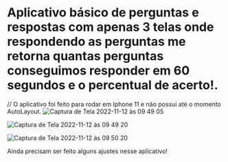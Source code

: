 # Aplicativo básico de perguntas e respostas com apenas 3 telas onde respondendo as perguntas me retorna quantas perguntas conseguimos responder em 60 segundos e o percentual de acerto!.
// O aplicativo foi feito para rodar em Iphone 11 e não possui até o momento AutoLayout.
![Captura de Tela 2022-11-12 às 09 49 05](https://user-images.githubusercontent.com/110929778/201474684-fbe3ca0e-eb5e-43d5-9db4-147c76fcb81f.png)

![Captura de Tela 2022-11-12 às 09 49 20](https://user-images.githubusercontent.com/110929778/201474700-8a0761f4-e006-408b-a3aa-9ef473871f5d.png)

![Captura de Tela 2022-11-12 às 09 50 20](https://user-images.githubusercontent.com/110929778/201474736-b81d44e4-5060-4cef-8f76-ccf0a8a2a6b5.png)

Ainda precisam ser feito alguns ajustes nesse aplicativo!
